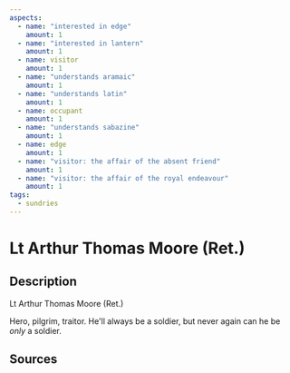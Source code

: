 ```yaml
---
aspects: 
  - name: "interested in edge"
    amount: 1
  - name: "interested in lantern"
    amount: 1
  - name: visitor
    amount: 1
  - name: "understands aramaic"
    amount: 1
  - name: "understands latin"
    amount: 1
  - name: occupant
    amount: 1
  - name: "understands sabazine"
    amount: 1
  - name: edge
    amount: 1
  - name: "visitor: the affair of the absent friend"
    amount: 1 
  - name: "visitor: the affair of the royal endeavour"
    amount: 1 
tags:
  - sundries
---
```

# Lt Arthur Thomas Moore (Ret.)
## Description
Lt Arthur Thomas Moore (Ret.)

Hero, pilgrim, traitor. He'll always be a soldier, but never again can he be <i>only</i> a soldier.  
## Sources

